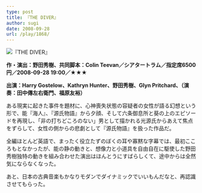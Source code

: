 ```yaml
---
type: post
title: 『THE DIVER』
author: sugi
date: 2008-09-28
url: /play/1868/
---
```

<img src="/images/play/20080928.jpg" alt="『THE DIVER』" class="alignleft" />

**作・演出：野田秀樹、共同脚本：Colin Teevan／シアタートラム／指定席6500円／2008-09-28 19:00／★★★**

**出演：Harry Gostelow、Kathryn Hunter、野田秀樹、Glyn Pritchard、（演奏：田中傳左右衛門、福原友裕）**

ある現実に起きた事件を題材に、心神喪失状態の容疑者の女性が語る幻想という形で、能『海人』、『源氏物語』から夕顔、そして六条御息所と葵の上のエピソードを再現し、「非の打ちどころのない」男として描かれる光源氏からあえて焦点をずらして、女性の側からの悲劇として『源氏物語』を扱った作品だ。

全編ほとんど英語で、まったく役立たずのぼくの耳や寡黙な字幕では、最初こころもとなかったが、能の静の動きと、想像力と小道具を自由自在に駆使した野田秀樹独特の動きを組み合わせた演出はほんとうにすばらしくて、途中からは全然気にならなくなった。

あと、日本の古典音楽もかなりモダンでダイナミックでいいもんだなと、再認識させてもらった。
